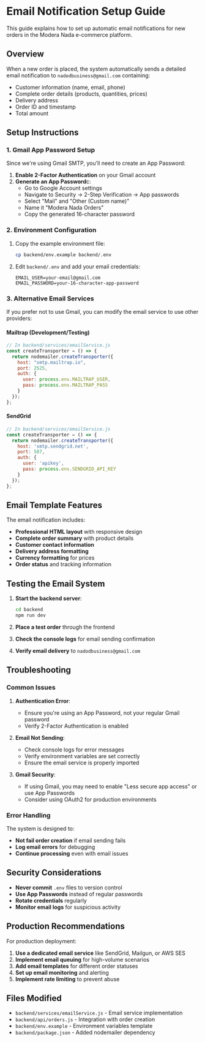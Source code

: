 # Email Notification Setup Guide

This guide explains how to set up automatic email notifications for new orders in the Modera Nada e-commerce platform.

## Overview

When a new order is placed, the system automatically sends a detailed email notification to `nadodbusiness@gmail.com` containing:
- Customer information (name, email, phone)
- Complete order details (products, quantities, prices)
- Delivery address
- Order ID and timestamp
- Total amount

## Setup Instructions

### 1. Gmail App Password Setup

Since we're using Gmail SMTP, you'll need to create an App Password:

1. **Enable 2-Factor Authentication** on your Gmail account
2. **Generate an App Password**c:
   - Go to Google Account settings
   - Navigate to Security → 2-Step Verification → App passwords
   - Select "Mail" and "Other (Custom name)"
   - Name it "Modera Nada Orders"
   - Copy the generated 16-character password

### 2. Environment Configuration

1. Copy the example environment file:
   ```bash
   cp backend/env.example backend/.env
   ```

2. Edit `backend/.env` and add your email credentials:
   ```env
   EMAIL_USER=your-email@gmail.com
   EMAIL_PASSWORD=your-16-character-app-password
   ```

### 3. Alternative Email Services

If you prefer not to use Gmail, you can modify the email service to use other providers:

#### Mailtrap (Development/Testing)
```javascript
// In backend/services/emailService.js
const createTransporter = () => {
  return nodemailer.createTransporter({
    host: "smtp.mailtrap.io",
    port: 2525,
    auth: {
      user: process.env.MAILTRAP_USER,
      pass: process.env.MAILTRAP_PASS
    }
  });
};
```

#### SendGrid
```javascript
// In backend/services/emailService.js
const createTransporter = () => {
  return nodemailer.createTransporter({
    host: 'smtp.sendgrid.net',
    port: 587,
    auth: {
      user: 'apikey',
      pass: process.env.SENDGRID_API_KEY
    }
  });
};
```

## Email Template Features

The email notification includes:

- **Professional HTML layout** with responsive design
- **Complete order summary** with product details
- **Customer contact information**
- **Delivery address formatting**
- **Currency formatting** for prices
- **Order status** and tracking information

## Testing the Email System

1. **Start the backend server**:
   ```bash
   cd backend
   npm run dev
   ```

2. **Place a test order** through the frontend

3. **Check the console logs** for email sending confirmation

4. **Verify email delivery** to `nadodbusiness@gmail.com`

## Troubleshooting

### Common Issues

1. **Authentication Error**:
   - Ensure you're using an App Password, not your regular Gmail password
   - Verify 2-Factor Authentication is enabled

2. **Email Not Sending**:
   - Check console logs for error messages
   - Verify environment variables are set correctly
   - Ensure the email service is properly imported

3. **Gmail Security**:
   - If using Gmail, you may need to enable "Less secure app access" or use App Passwords
   - Consider using OAuth2 for production environments

### Error Handling

The system is designed to:
- **Not fail order creation** if email sending fails
- **Log email errors** for debugging
- **Continue processing** even with email issues

## Security Considerations

- **Never commit** `.env` files to version control
- **Use App Passwords** instead of regular passwords
- **Rotate credentials** regularly
- **Monitor email logs** for suspicious activity

## Production Recommendations

For production deployment:

1. **Use a dedicated email service** like SendGrid, Mailgun, or AWS SES
2. **Implement email queuing** for high-volume scenarios
3. **Add email templates** for different order statuses
4. **Set up email monitoring** and alerting
5. **Implement rate limiting** to prevent abuse

## Files Modified

- `backend/services/emailService.js` - Email service implementation
- `backend/api/orders.js` - Integration with order creation
- `backend/env.example` - Environment variables template
- `backend/package.json` - Added nodemailer dependency
